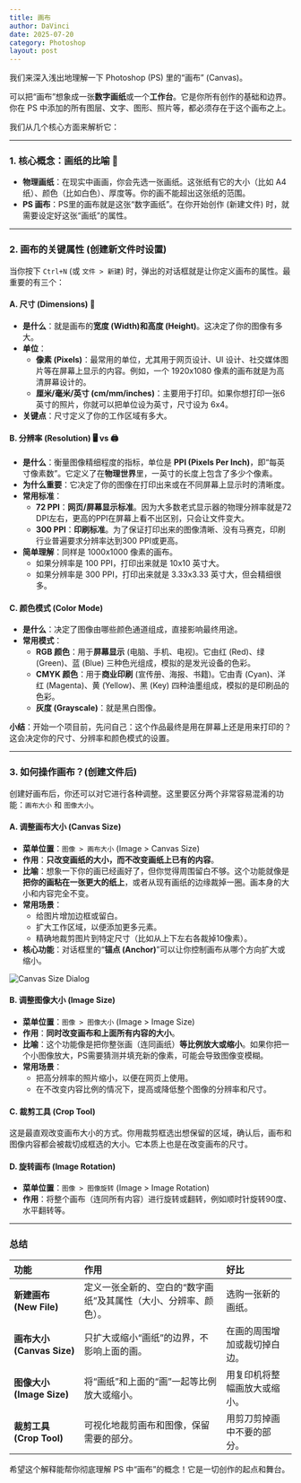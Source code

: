 ```yaml
---
title: 画布
author: DaVinci
date: 2025-07-20
category: Photoshop
layout: post
---
```


我们来深入浅出地理解一下 Photoshop (PS) 里的“画布” (Canvas)。

可以把“画布”想象成一张**数字画纸**或一个**工作台**。它是你所有创作的基础和边界。你在 PS 中添加的所有图层、文字、图形、照片等，都必须存在于这个画布之上。

我们从几个核心方面来解析它：

---

### 1. 核心概念：画纸的比喻 🎨

* **物理画纸**：在现实中画画，你会先选一张画纸。这张纸有它的大小（比如 A4 纸）、颜色（比如白色）、厚度等。你的画不能超出这张纸的范围。
* **PS 画布**：PS里的画布就是这张“数字画纸”。在你开始创作 (新建文件) 时，就需要设定好这张“画纸”的属性。

---

### 2. 画布的关键属性 (创建新文件时设置)

当你按下 `Ctrl+N` (或 `文件 > 新建`) 时，弹出的对话框就是让你定义画布的属性。最重要的有三个：

#### A. 尺寸 (Dimensions) 📏

* **是什么**：就是画布的**宽度 (Width)**和**高度 (Height)**。这决定了你的图像有多大。
* **单位**：
    * **像素 (Pixels)**：最常用的单位，尤其用于网页设计、UI 设计、社交媒体图片等在屏幕上显示的内容。例如，一个 1920x1080 像素的画布就是为高清屏幕设计的。
    * **厘米/毫米/英寸 (cm/mm/inches)**：主要用于打印。如果你想打印一张6英寸的照片，你就可以把单位设为英寸，尺寸设为 6x4。
* **关键点**：尺寸定义了你的工作区域有多大。

#### B. 分辨率 (Resolution) 🖥️ vs 🖨️

* **是什么**：衡量图像精细程度的指标，单位是 **PPI (Pixels Per Inch)**，即“每英寸像素数”。它定义了在**物理世界**里，一英寸的长度上包含了多少个像素。
* **为什么重要**：它决定了你的图像在打印出来或在不同屏幕上显示时的清晰度。
* **常用标准**：
    * **72 PPI**：**网页/屏幕显示标准**。因为大多数老式显示器的物理分辨率就是72 DPI左右，更高的PPI在屏幕上看不出区别，只会让文件变大。
    * **300 PPI**：**印刷标准**。为了保证打印出来的图像清晰、没有马赛克，印刷行业普遍要求分辨率达到300 PPI或更高。
* **简单理解**：同样是 1000x1000 像素的画布。
    * 如果分辨率是 100 PPI，打印出来就是 10x10 英寸大。
    * 如果分辨率是 300 PPI，打印出来就是 3.33x3.33 英寸大，但会精细很多。

#### C. 颜色模式 (Color Mode)

* **是什么**：决定了图像由哪些颜色通道组成，直接影响最终用途。
* **常用模式**：
    * **RGB 颜色**：用于**屏幕显示** (电脑、手机、电视)。它由红 (Red)、绿 (Green)、蓝 (Blue) 三种色光组成，模拟的是发光设备的色彩。
    * **CMYK 颜色**：用于**商业印刷** (宣传册、海报、书籍)。它由青 (Cyan)、洋红 (Magenta)、黄 (Yellow)、黑 (Key) 四种油墨组成，模拟的是印刷品的色彩。
    * **灰度 (Grayscale)**：就是黑白图像。

**小结**：开始一个项目前，先问自己：这个作品最终是用在屏幕上还是用来打印的？这会决定你的尺寸、分辨率和颜色模式的设置。

---

### 3. 如何操作画布？(创建文件后)

创建好画布后，你还可以对它进行各种调整。这里要区分两个非常容易混淆的功能：`画布大小` 和 `图像大小`。

#### A. 调整画布大小 (Canvas Size)

* **菜单位置**：`图像 > 画布大小` (Image > Canvas Size)
* **作用**：**只改变画纸的大小，而不改变画纸上已有的内容**。
* **比喻**：想象一下你的画已经画好了，但你觉得周围留白不够。这个功能就像是**把你的画粘在一张更大的纸上**，或者从现有画纸的边缘裁掉一圈。画本身的大小和内容完全不变。
* **常用场景**：
    * 给图片增加边框或留白。
    * 扩大工作区域，以便添加更多元素。
    * 精确地裁剪图片到特定尺寸（比如从上下左右各裁掉10像素）。
* **核心功能**：对话框里的“**锚点 (Anchor)**”可以让你控制画布从哪个方向扩大或缩小。

![Canvas Size Dialog](https://i.imgur.com/uC0aLzW.png)

#### B. 调整图像大小 (Image Size)

* **菜单位置**：`图像 > 图像大小` (Image > Image Size)
* **作用**：**同时改变画布和上面所有内容的大小**。
* **比喻**：这个功能像是把你整张画（连同画纸）**等比例放大或缩小**。如果你把一个小图像放大，PS需要猜测并填充新的像素，可能会导致图像变模糊。
* **常用场景**：
    * 把高分辨率的照片缩小，以便在网页上使用。
    * 在不改变内容比例的情况下，提高或降低整个图像的分辨率和尺寸。

#### C. 裁剪工具 (Crop Tool)

这是最直观改变画布大小的方式。你用裁剪框选出想保留的区域，确认后，画布和图像内容都会被裁切成框选的大小。它本质上也是在改变画布的尺寸。 
#### D. 旋转画布 (Image Rotation)

* **菜单位置**：`图像 > 图像旋转` (Image > Image Rotation)
* **作用**：将整个画布（连同所有内容）进行旋转或翻转，例如顺时针旋转90度、水平翻转等。

---

### 总结

| 功能 | 作用 | 好比 |
| :--- | :--- | :--- |
| **新建画布 (New File)** | 定义一张全新的、空白的“数字画纸”及其属性（大小、分辨率、颜色）。 | 选购一张新的画纸。 |
| **画布大小 (Canvas Size)** | 只扩大或缩小“画纸”的边界，不影响上面的画。 | 在画的周围增加或裁切掉白边。 |
| **图像大小 (Image Size)** | 将“画纸”和上面的“画”一起等比例放大或缩小。 | 用复印机将整幅画放大或缩小。 |
| **裁剪工具 (Crop Tool)** | 可视化地裁剪画布和图像，保留需要的部分。 | 用剪刀剪掉画中不要的部分。 |

希望这个解释能帮你彻底理解 PS 中“画布”的概念！它是一切创作的起点和舞台。